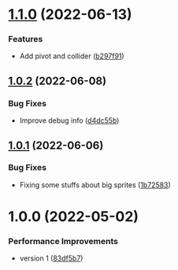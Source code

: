 # [1.1.0](https://github.com/Prybh/TilemapTools/compare/v1.0.2...v1.1.0) (2022-06-13)


### Features

* Add pivot and collider ([b297f91](https://github.com/Prybh/TilemapTools/commit/b297f91cca3bb71631818978ad3967db924e35a8))

## [1.0.2](https://github.com/Prybh/TilemapTools/compare/v1.0.1...v1.0.2) (2022-06-08)


### Bug Fixes

* Improve debug info ([d4dc55b](https://github.com/Prybh/TilemapTools/commit/d4dc55b964cf0398cb4d87445a85d3984917c7d2))

## [1.0.1](https://github.com/Prybh/TilemapTools/compare/v1.0.0...v1.0.1) (2022-06-06)


### Bug Fixes

* Fixing some stuffs about big sprites ([1b72583](https://github.com/Prybh/TilemapTools/commit/1b72583d5f49b1902cca28847d4106629ac0a0c7))

# 1.0.0 (2022-05-02)


### Performance Improvements

* version 1 ([83df5b7](https://github.com/Prybh/TilemapTools/commit/83df5b7b7d0f3e50c43c35874c2ad534a434bf1d))
